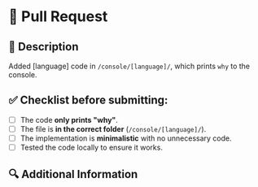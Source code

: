 # 🚀 Pull Request

## 📌 Description
<!-- Describe what your PR adds. For example: -->
Added [language] code in `/console/[language]/`, which prints `why` to the console.

## ✅ Checklist before submitting:
- [ ] The code **only prints "why"**.
- [ ] The file is **in the correct folder** (`/console/[language]/`).
- [ ] The implementation is **minimalistic** with no unnecessary code.
- [ ] Tested the code locally to ensure it works.

## 🔍 Additional Information
<!-- If there's anything worth mentioning (e.g., challenges with the implementation in this language) -->
